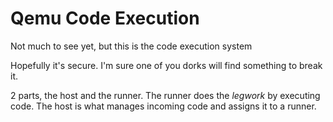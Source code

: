 Qemu Code Execution
===================

Not much to see yet, but this is the code execution system

Hopefully it's secure.  I'm sure one of you dorks will find something to break
it.


2 parts, the host and the runner.  The runner does the *legwork* by executing
code. The host is what manages incoming code and assigns it to a runner.
